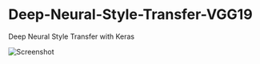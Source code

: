 # Deep-Neural-Style-Transfer-VGG19
Deep Neural Style Transfer with Keras

![Screenshot](gender.png)
